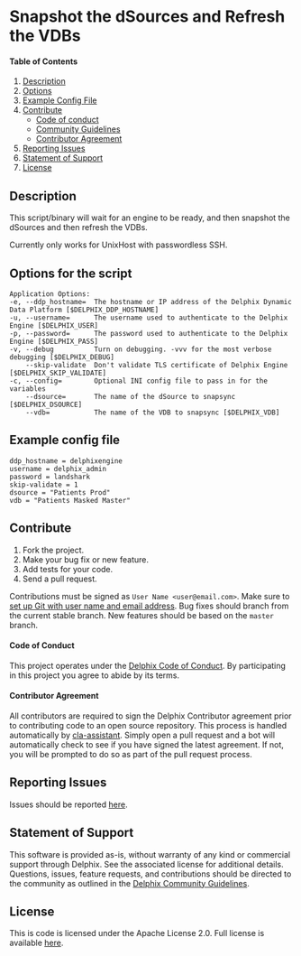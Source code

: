
# Snapshot the dSources and Refresh the VDBs

#### Table of Contents
1.  [Description](#description)
2.  [Options](#options)
3.  [Example Config File](#example)
4.  [Contribute](#contribute)
    *   [Code of conduct](#code-of-conduct)
    *   [Community Guidelines](#community-guidelines)
    *   [Contributor Agreement](#contributor-agreement)
5.  [Reporting Issues](#reporting-issues)
6.  [Statement of Support](#statement-of-support)
7.  [License](#license)

## <a id="description"></a>Description
This script/binary will wait for an engine to be ready, and then snapshot the dSources and then refresh the VDBs.

Currently only works for UnixHost with passwordless SSH. 

## <a id="options"></a>Options for the script
	Application Options:
  	-e, --ddp_hostname=  The hostname or IP address of the Delphix Dynamic Data Platform [$DELPHIX_DDP_HOSTNAME]
  	-u, --username=      The username used to authenticate to the Delphix Engine [$DELPHIX_USER]
  	-p, --password=      The password used to authenticate to the Delphix Engine [$DELPHIX_PASS]
  	-v, --debug          Turn on debugging. -vvv for the most verbose debugging [$DELPHIX_DEBUG]
        --skip-validate  Don't validate TLS certificate of Delphix Engine [$DELPHIX_SKIP_VALIDATE]
  	-c, --config=        Optional INI config file to pass in for the variables
        --dsource=       The name of the dSource to snapsync [$DELPHIX_DSOURCE]
        --vdb=           The name of the VDB to snapsync [$DELPHIX_VDB]

## <a id="example"></a>Example config file
	ddp_hostname = delphixengine
	username = delphix_admin
	password = landshark
	skip-validate = 1
	dsource = "Patients Prod"
	vdb = "Patients Masked Master"

## <a id="contribute"></a>Contribute

1.  Fork the project.
2.  Make your bug fix or new feature.
3.  Add tests for your code.
4.  Send a pull request.

Contributions must be signed as `User Name <user@email.com>`. Make sure to [set up Git with user name and email address](https://git-scm.com/book/en/v2/Getting-Started-First-Time-Git-Setup). Bug fixes should branch from the current stable branch. New features should be based on the `master` branch.

#### <a id="code-of-conduct"></a>Code of Conduct

This project operates under the [Delphix Code of Conduct](https://delphix.github.io/code-of-conduct.html). By participating in this project you agree to abide by its terms.

#### <a id="contributor-agreement"></a>Contributor Agreement

All contributors are required to sign the Delphix Contributor agreement prior to contributing code to an open source repository. This process is handled automatically by [cla-assistant](https://cla-assistant.io/). Simply open a pull request and a bot will automatically check to see if you have signed the latest agreement. If not, you will be prompted to do so as part of the pull request process.


## <a id="reporting_issues"></a>Reporting Issues

Issues should be reported [here](https://github.com/delphix/automation-framework-demo/issues).

## <a id="statement-of-support"></a>Statement of Support

This software is provided as-is, without warranty of any kind or commercial support through Delphix. See the associated license for additional details. Questions, issues, feature requests, and contributions should be directed to the community as outlined in the [Delphix Community Guidelines](https://delphix.github.io/community-guidelines.html).

## <a id="license"></a>License

This is code is licensed under the Apache License 2.0. Full license is available [here](./LICENSE).

